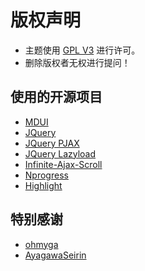 # 版权声明

- 主题使用 [GPL V3](http://www.gnu.org/licenses/gpl-3.0.html) 进行许可。
- 删除版权者无权进行提问！

## 使用的开源项目

- [MDUI](https://github.com/zdhxiong/mdui)
- [JQuery](https://github.com/jquery/jquery)
- [JQuery PJAX](https://github.com/defunkt/jquery-pjax)
- [JQuery Lazyload](https://github.com/tuupola/lazyload)
- [Infinite-Ajax-Scroll](https://github.com/webcreate/Infinite-Ajax-Scroll)
- [Nprogress](https://github.com/rstacruz/nprogress)
- [Highlight](https://github.com/highlightjs/highlight.js)

## 特别感谢

- [ohmyga](https://ohmyga.cn)
- [AyagawaSeirin](https://qwq.best)